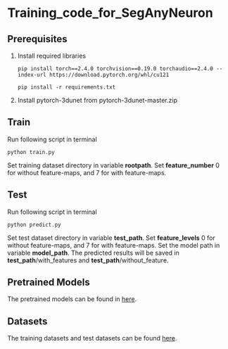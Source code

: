 # Training_code_for_SegAnyNeuron

## Prerequisites

1. Install required libraries

   ```
   pip install torch==2.4.0 torchvision==0.19.0 torchaudio==2.4.0 --index-url https://download.pytorch.org/whl/cu121
   
   pip install -r requirements.txt
   ```

   

2. Install pytorch-3dunet from pytorch-3dunet-master.zip

   

## Train

Run following script in terminal

```
python train.py
```

Set training dataset directory in variable **rootpath**. Set **feature_number** 0 for without feature-maps, and 7 for with feature-maps.

## Test

Run following script in terminal

```
python predict.py
```

Set test dataset directory in variable **test_path**. Set **feature_levels** 0 for without feature-maps, and 7 for with feature-maps. Set the model path in variable **model_path**. The predicted results will be saved in **test_path**/with_features and **test_path**/without_feature. 



## Pretrained Models

The pretrained models can be found in [here](https://github.com/FateUBW0227/Training_code_for_SegAnyNeuron/tree/main/pretrained_models).

## Datasets

The training datasets and test datasets can be found [here](https://zenodo.org/records/15293756). 

